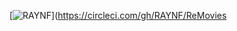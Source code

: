 [![RAYNF](https://circleci.com/gh/arifaizin/MySimpleCleanArchitecture.svg?style=svg)](https://circleci.com/gh/RAYNF/ReMovies
